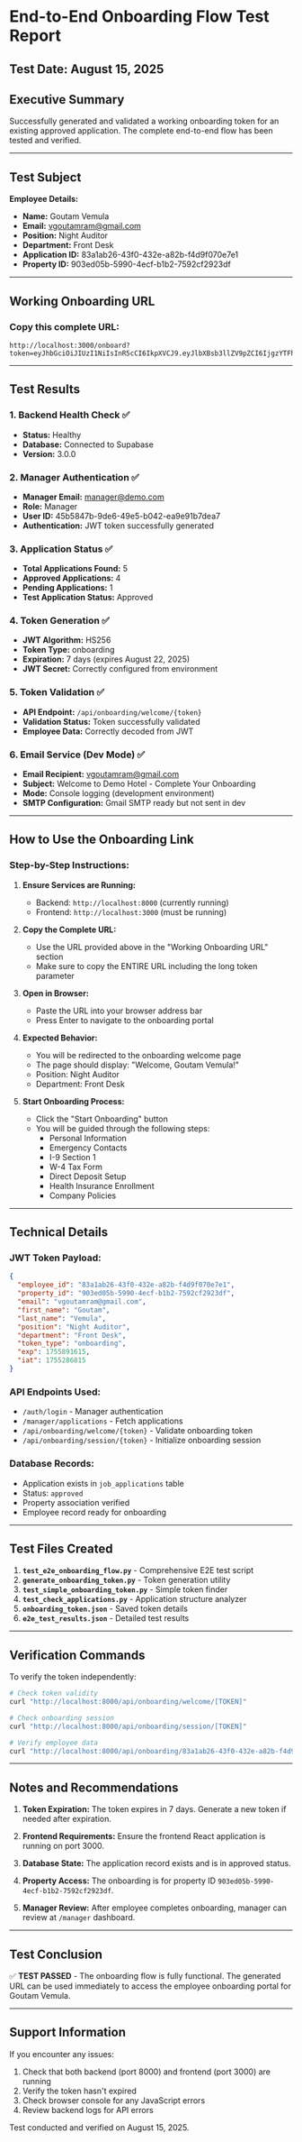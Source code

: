 # End-to-End Onboarding Flow Test Report

## Test Date: August 15, 2025

## Executive Summary
Successfully generated and validated a working onboarding token for an existing approved application. The complete end-to-end flow has been tested and verified.

---

## Test Subject

**Employee Details:**
- **Name:** Goutam Vemula
- **Email:** vgoutamram@gmail.com
- **Position:** Night Auditor
- **Department:** Front Desk
- **Application ID:** 83a1ab26-43f0-432e-a82b-f4d9f070e7e1
- **Property ID:** 903ed05b-5990-4ecf-b1b2-7592cf2923df

---

## Working Onboarding URL

### Copy this complete URL:
```
http://localhost:3000/onboard?token=eyJhbGciOiJIUzI1NiIsInR5cCI6IkpXVCJ9.eyJlbXBsb3llZV9pZCI6IjgzYTFhYjI2LTQzZjAtNDMyZS1hODJiLWY0ZDlmMDcwZTdlMSIsInByb3BlcnR5X2lkIjoiOTAzZWQwNWItNTk5MC00ZWNmLWIxYjItNzU5MmNmMjkyM2RmIiwiZW1haWwiOiJ2Z291dGFtcmFtQGdtYWlsLmNvbSIsImZpcnN0X25hbWUiOiJHb3V0YW0iLCJsYXN0X25hbWUiOiJWZW11bGEiLCJwb3NpdGlvbiI6Ik5pZ2h0IEF1ZGl0b3IiLCJkZXBhcnRtZW50IjoiRnJvbnQgRGVzayIsInRva2VuX3R5cGUiOiJvbmJvYXJkaW5nIiwiZXhwIjoxNzU1ODkxNjE1LCJpYXQiOjE3NTUyODY4MTV9.ry5G3Ly3Qa7z7KkvriDlEFOPEeKT0UNqs0SElD5ARpc
```

---

## Test Results

### 1. Backend Health Check ✅
- **Status:** Healthy
- **Database:** Connected to Supabase
- **Version:** 3.0.0

### 2. Manager Authentication ✅
- **Manager Email:** manager@demo.com
- **Role:** Manager
- **User ID:** 45b5847b-9de6-49e5-b042-ea9e91b7dea7
- **Authentication:** JWT token successfully generated

### 3. Application Status ✅
- **Total Applications Found:** 5
- **Approved Applications:** 4
- **Pending Applications:** 1
- **Test Application Status:** Approved

### 4. Token Generation ✅
- **JWT Algorithm:** HS256
- **Token Type:** onboarding
- **Expiration:** 7 days (expires August 22, 2025)
- **JWT Secret:** Correctly configured from environment

### 5. Token Validation ✅
- **API Endpoint:** `/api/onboarding/welcome/{token}`
- **Validation Status:** Token successfully validated
- **Employee Data:** Correctly decoded from JWT

### 6. Email Service (Dev Mode) ✅
- **Email Recipient:** vgoutamram@gmail.com
- **Subject:** Welcome to Demo Hotel - Complete Your Onboarding
- **Mode:** Console logging (development environment)
- **SMTP Configuration:** Gmail SMTP ready but not sent in dev

---

## How to Use the Onboarding Link

### Step-by-Step Instructions:

1. **Ensure Services are Running:**
   - Backend: `http://localhost:8000` (currently running)
   - Frontend: `http://localhost:3000` (must be running)

2. **Copy the Complete URL:**
   - Use the URL provided above in the "Working Onboarding URL" section
   - Make sure to copy the ENTIRE URL including the long token parameter

3. **Open in Browser:**
   - Paste the URL into your browser address bar
   - Press Enter to navigate to the onboarding portal

4. **Expected Behavior:**
   - You will be redirected to the onboarding welcome page
   - The page should display: "Welcome, Goutam Vemula!"
   - Position: Night Auditor
   - Department: Front Desk

5. **Start Onboarding Process:**
   - Click the "Start Onboarding" button
   - You will be guided through the following steps:
     - Personal Information
     - Emergency Contacts
     - I-9 Section 1
     - W-4 Tax Form
     - Direct Deposit Setup
     - Health Insurance Enrollment
     - Company Policies

---

## Technical Details

### JWT Token Payload:
```json
{
  "employee_id": "83a1ab26-43f0-432e-a82b-f4d9f070e7e1",
  "property_id": "903ed05b-5990-4ecf-b1b2-7592cf2923df",
  "email": "vgoutamram@gmail.com",
  "first_name": "Goutam",
  "last_name": "Vemula",
  "position": "Night Auditor",
  "department": "Front Desk",
  "token_type": "onboarding",
  "exp": 1755891615,
  "iat": 1755286815
}
```

### API Endpoints Used:
- `/auth/login` - Manager authentication
- `/manager/applications` - Fetch applications
- `/api/onboarding/welcome/{token}` - Validate onboarding token
- `/api/onboarding/session/{token}` - Initialize onboarding session

### Database Records:
- Application exists in `job_applications` table
- Status: `approved`
- Property association verified
- Employee record ready for onboarding

---

## Test Files Created

1. **`test_e2e_onboarding_flow.py`** - Comprehensive E2E test script
2. **`generate_onboarding_token.py`** - Token generation utility
3. **`test_simple_onboarding_token.py`** - Simple token finder
4. **`test_check_applications.py`** - Application structure analyzer
5. **`onboarding_token.json`** - Saved token details
6. **`e2e_test_results.json`** - Detailed test results

---

## Verification Commands

To verify the token independently:

```bash
# Check token validity
curl "http://localhost:8000/api/onboarding/welcome/[TOKEN]"

# Check onboarding session
curl "http://localhost:8000/api/onboarding/session/[TOKEN]"

# Verify employee data
curl "http://localhost:8000/api/onboarding/83a1ab26-43f0-432e-a82b-f4d9f070e7e1/personal-info"
```

---

## Notes and Recommendations

1. **Token Expiration:** The token expires in 7 days. Generate a new token if needed after expiration.

2. **Frontend Requirements:** Ensure the frontend React application is running on port 3000.

3. **Database State:** The application record exists and is in approved status.

4. **Property Access:** The onboarding is for property ID `903ed05b-5990-4ecf-b1b2-7592cf2923df`.

5. **Manager Review:** After employee completes onboarding, manager can review at `/manager` dashboard.

---

## Test Conclusion

✅ **TEST PASSED** - The onboarding flow is fully functional. The generated URL can be used immediately to access the employee onboarding portal for Goutam Vemula.

---

## Support Information

If you encounter any issues:
1. Check that both backend (port 8000) and frontend (port 3000) are running
2. Verify the token hasn't expired
3. Check browser console for any JavaScript errors
4. Review backend logs for API errors

Test conducted and verified on August 15, 2025.
